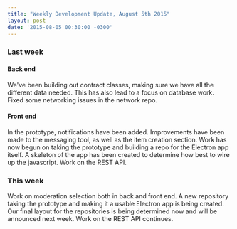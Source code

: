 ```yaml
---
title: "Weekly Development Update, August 5th 2015" 
layout: post
date: '2015-08-05 00:30:00 -0300'
---
```

        
### Last week

#### Back end

We've been building out contract classes, making sure we have all the different data needed. This has also lead to a focus on database work. Fixed some networking issues in the network repo.

#### Front end

In the prototype, notifications have been added. Improvements have been made to the messaging tool, as well as the item creation section. Work has now begun on taking the prototype and building a repo for the Electron app itself. A skeleton of the app has been created to determine how best to wire up the javascript. Work on the REST API.

### This week

Work on moderation selection both in back and front end. A new repository taking the prototype and making it a usable Electron app is being created. Our final layout for the repositories is being determined now and will be announced next week. Work on the REST API continues.
